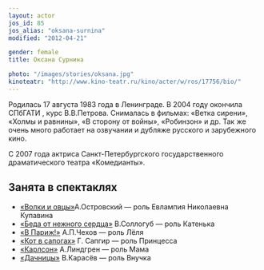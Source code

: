 ```yaml
---
layout: actor
jos_id: 85
jos_alias: "oksana-surnina"
modified: "2012-04-21"

gender: female
title: Оксана Сурнина

photo: "/images/stories/oksana.jpg"
kinoteatr: "http://www.kino-teatr.ru/kino/acter/w/ros/17756/bio/"
---
```


Родилась 17 августа 1983 года в Ленинграде. В 2004 году окончила СПбГАТИ , курс В.В.Петрова. Снималась в фильмах: «Ветка сирени», «Холмы и равнины», «В сторону от войны», «Робинзон» и др. Так же очень много работает на озвучании и дубляже русского и зарубежного кино.

С 2007 года актриса Санкт-Петербургского государственного драматического театра «Комедианты».

## Занята в спектаклях

- [«Волки и овцы»](42-volki-i-ovci.html)А.Островский — роль Евлампия Николаевна Купавина
- [«Беда от нежного сердца»](39-beda-ot-neghnogo-serdca.html) В.Соллогуб — роль Катенька
- [«В Париж!»](41-v-paris.html) А.П.Чехов — роль Лёля
- [«Кот в сапогах»](74-kot-v-sapogah.html) Г. Сапгир — роль Принцесса
- [«Карлсон»](147-karlson.html) А.Линдгрен — роль Мама
- [«Дачницы»](43-dachnici.html) В.Карасёв — роль Внучка